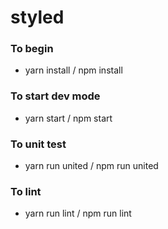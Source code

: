# styled

### To begin
- yarn install / npm install

### To start dev mode
- yarn start / npm start

### To unit test
- yarn run united / npm run united

### To lint
- yarn run lint / npm run lint
